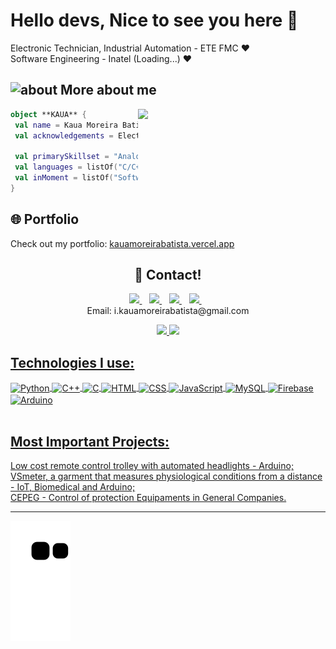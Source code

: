 # Hello devs, Nice to see you here 👋


Electronic Technician, Industrial Automation - ETE FMC ❤️<br>
Software Engineering - Inatel (Loading...) ❤️

## <img width="45" alt="about" src="https://raw.github.com/elizarov/elizarov/master/about.png"> More about me

<img align="right" width="300" src="https://i2.wp.com/allhtaccess.info/wp-content/uploads/2018/03/programming.gif?fit=1281%2C716&ssl=1" />

```kotlin
object **KAUA** {
 val name = Kaua Moreira Batista
 val acknowledgements = Electronic, Industrial Automation
 
 val primarySkillset = "Analogic and Digital Electronic, Microcontrollers"
 val languages = listOf("C/C++","Python","HTML","CSS","JavaScript","C#") 
 val inMoment = listOf("Software Engineering - Inatel")
}
```

## 🌐 Portfolio
Check out my portfolio: [kauamoreirabatista.vercel.app](https://kauamoreirabatista.vercel.app)

<h2 align='center'>
 💬 Contact!
</h2>
<p align='center'>
  <a href="https://www.linkedin.com/in/kauamb2/">
    <img src="https://img.shields.io/badge/LinkedIn-0077B5?style=for-the-badge&logo=linkedin&logoColor=white" />
  </a>&nbsp;&nbsp;
  <a href="https://www.instagram.com/kaua_moreira_batista/">
    <img src="https://img.shields.io/badge/instagram-%23E4405F.svg?&style=for-the-badge&logo=instagram&logoColor=white" />        
  </a>&nbsp;&nbsp;
 <a href="https://www.facebook.com/kaua.moreira.522066">
    <img src="https://img.shields.io/badge/Facebook-1877F2?style=for-the-badge&logo=facebook&logoColor=white" />        
  </a>&nbsp;&nbsp;
 <a href="https://www.youtube.com/channel/UCdwFAf2m1_kYfJKTWFwsfiw/videos">
    <img src="https://img.shields.io/badge/YouTube-FF0000?style=for-the-badge&logo=youtube&logoColor=white" />        
  </a>&nbsp;&nbsp;
  <br>
  Email: i.kauamoreirabatista@gmail.com
 <br>
 
<div align="center">
  <a href="https://github.com/KauaMB2">
  <img height="180em" src="https://github-readme-stats.vercel.app/api?username=KauaMB2&show_icons=true&theme=tokyonight&include_all_commits=true&count_private=true"/>
  <img height="180em" src="https://github-readme-stats.vercel.app/api/top-langs/?username=KauaMB2&layout=compact&langs_count=7&theme=tokyonight"/>
</div>
 
## Technologies I use:
 
<div style = "display: inline_block"<br/>
    <img align = "center"alt = "Python" src = "https://img.shields.io/badge/Python-3776AB?style=for-the-badge&logo=python&logoColor=white"/>
    <img/ align = "center"alt = "C++" src = "https://img.shields.io/badge/C-00599C?style=for-the-badge&logo=c&logoColor=white"/>
    <img/ align = "center"alt = "C" src = "https://img.shields.io/badge/C%2B%2B-00599C?style=for-the-badge&logo=c%2B%2B&logoColor=white"/>
    <img/ align="center" alt = "HTML" src = "https://img.shields.io/badge/HTML5-E34F26?style=for-the-badge&logo=html5&logoColor=white"/>
    <img/ align="center" alt = "CSS" src = "https://img.shields.io/badge/CSS3-1572B6?style=for-the-badge&logo=css3&logoColor=white"/>
    <img/ align="center" alt = "JavaScript" src = "https://img.shields.io/badge/JavaScript-323330?style=for-the-badge&logo=javascript&logoColor=F7DF1E"/>
    <img/ align="center" alt = "MySQL" src = "https://img.shields.io/badge/MySQL-005C84?style=for-the-badge&logo=mysql&logoColor=white"/>
    <img/ align="center" alt = "Firebase" src = "https://img.shields.io/badge/Firebase-FF6F00?style=for-the-badge&logo=firebase&logoColor=white"/>
    <img/ align="center" alt = "Arduino" src = "https://img.shields.io/badge/Arduino-00979D?style=for-the-badge&logo=Arduino&logoColor=white"/>
</div><br/>

## Most Important Projects:
    

<a href="https://www.youtube.com/watch?v=oc6nMRU68TE&t=1s">Low cost remote control trolley with automated headlights - Arduino;</a>
<br>
<a href="https://www.youtube.com/watch?v=TFDpEObSw-Q">VSmeter, a garment that measures physiological conditions from a distance - IoT, Biomedical and Arduino;</a>
<br>
<a href="https://www.youtube.com/watch?v=znH3ytHdZ10&t">CEPEG - Control of protection Equipaments in General Companies.</a>
<hr/>

![Snake animation](https://github.com/KauaMB2/KauaMB2/blob/output/github-contribution-grid-snake.svg)
